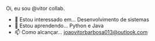 Oi, eu sou  @vitor collab.
- 👀 Estou interessado em... Desenvolvimento de sistemas  
- 🌱 Estou aprendendo... Python e Java 
- 📫 Como alcançar... joaovitorbarbosa013@outlook.com
